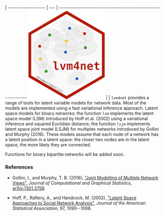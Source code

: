 
| 
------------------- | --- | --------------------------------------------------------------
![](man/figures/hex_lvm4net.png)  | | `lvm4net` provides a range of tools for latent variable models for network data. Most of the models are implemented using a fast variational inference approach. Latent space models for binary networks: the function `lsm` implements the latent space model (LSM) introduced by  Hoff et al. (2002) using a variational inference and squared Euclidian distance; the function `lsjm` implements latent space joint model (LSJM) for multiplex networks introduced by Gollini and Murphy (2016). These models assume that each node of a network has a latent position in a latent space: the closer two nodes are in the latent space, the more likely they are connected.


Functions for binary bipartite networks will be added soon.

### References 
- Gollini, I., and Murphy, T. B. (2016), ["Joint Modelling of Multiple Network Views"](http://www.tandfonline.com/doi/abs/10.1080/10618600.2014.978006#.VJGM9GSsW0c), *Journal of Computational and Graphical Statistics*, [arXiv:1301.3759](http://arxiv.org/abs/1301.3759).

- Hoff, P., Raftery, A., and Handcock, M. (2002), ["Latent Space Approaches to Social Network Analysis"](http://www.tandfonline.com/doi/abs/10.1198/016214502388618906#.VSglXRPF-e4), *Journal of the American Statistical Association*, 97, 1090--1098.
